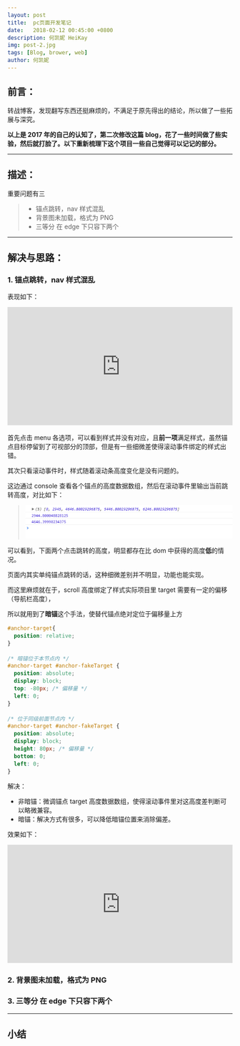 ```yaml
---
layout: post
title:  pc页面开发笔记
date:   2018-02-12 00:45:00 +0800
description: 何凯妮 HeiKay
img: post-2.jpg
tags: [Blog, brower, web]
author: 何凯妮
---
```


## 前言：

转战博客，发现翻写东西还挺麻烦的，不满足于原先得出的结论，所以做了一些拓展与深究。

**以上是 2017 年的自己的认知了，第二次修改这篇 blog，花了一些时间做了些实验，然后就打脸了。以下重新梳理下这个项目一些自己觉得可以记记的部分。**

---

## 描述：

重要问题有三

> * 锚点跳转，nav 样式混乱
> * 背景图未加载，格式为 PNG
> * 三等分 在 edge 下只容下两个

---

## 解决与思路：

### 1. 锚点跳转，nav 样式混乱

表现如下：

<iframe title="纯色图片赋色技术尝试" src="https://codepen.io/HeiKay/embed/yKVELd/?height=265&amp;default-tab=js,result&amp;embed-version=2" frameborder="no" scrolling="no" width="100%" height="265"></iframe>

首先点击 menu 各选项，可以看到样式并没有对应，且**前一项**满足样式，虽然锚点目标停留到了可视部分的顶部，但是有一些细微差使得滚动事件绑定的样式出错。

其次只看滚动事件时，样式随着滚动条高度变化是没有问题的。

这边通过 console 查看各个锚点的高度数据数组，然后在滚动事件里输出当前跳转高度，对比如下：

>  ![anchor-console](/assets/img/blog/ie-1.png)

可以看到，下面两个点击跳转的高度，明显都存在比 dom 中获得的高度**低**的情况。

页面内其实单纯锚点跳转的话，这种细微差别并不明显，功能也能实现。

而这里麻烦就在于，scroll 高度绑定了样式实际项目里 target 需要有一定的偏移（导航栏高度），

所以就用到了**暗锚**这个手法，使替代锚点绝对定位于偏移量上方

```css
#anchor-target{
  position: relative;
}

/* 暗锚位于本节点内 */
#anchor-target #anchor-fakeTarget {
  position: absolute;
  display: block;
  top: -80px; /* 偏移量 */
  left: 0;
}

/* 位于同级前面节点内 */
#anchor-target #anchor-fakeTarget {
  position: absolute;
  display: block;
  height: 80px; /* 偏移量 */
  bottom: 0;
  left: 0;
}
```

解决：
* 非暗锚：微调锚点 target 高度数据数组，使得滚动事件里对这高度差判断可以略微兼容。
* 暗锚：解决方式有很多，可以降低暗锚位置来消除偏差。

效果如下：
<iframe title="纯色图片赋色技术尝试" src="https://codepen.io/HeiKay/embed/MVQEYg/?height=265&amp;default-tab=js,result&amp;embed-version=2" frameborder="no" scrolling="no" width="100%" height="265"></iframe>

### 2. 背景图未加载，格式为 PNG

### 3. 三等分 在 edge 下只容下两个



---

## 小结
